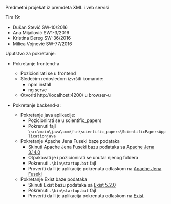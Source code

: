 Predmetni projekat iz premdeta XML i veb servisi

Tim 19:
 - Dušan Stević SW-10/2016
 - Ana Mijailović SW1-3/2016
 - Kristina Đereg SW-36/2016
 - Milica Vojnović SW-77/2016


 Uputstvo za pokretanje:

  - Pokretanje frontend-a
      - Pozicionirati se u frontend
      - Sledećim redosledom izvršiti komande:
        - npm install
        - ng serve
      - Otvoriti http://localhost:4200/ u browser-u
        
  - Pokretanje backend-a:
    -  Pokretanje java aplikacije:
        - Pozicionirati se u scientific_papers
        - Pokrenuti fajl `\src\main\java\com\ftn\scientific_papers\ScientificPapersApplicationjava` 
    -  Pokretanje Apache Jena Fuseki baze podataka
        - Skinuti Apache Jena Fuseki bazu podataka sa [Apache Jena 3.14.0](https://www-eu.apache.org/dist/jena/binaries/apache-jena-3.14.0.zip)
        - Otpakovati je i pozicionirati se unutar njenog foldera
        - Pokrenuti `.\bin\startup.bat` fajl
        - Proveriti da li je aplikacije pokrenuta odlaskom na [Apache Jena Fuseki](http://localhost:8080/fuseki)
    - Pokretanje Exist baze podataka 
        - Skinuti Exist bazu podataka sa [Exist 5.2.0](https://bintray.com/existdb/releases/download_file?file_path=exist-distribution-5.2.0-win.zip)
        - Pokrenuti `.\bin\startup.bat` fajl
        - Proveriti da li je aplikacija pokrenuta odlaskom na [Exist](http://localhost:8080/exist/apps/eXide/)

    
        

